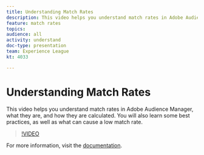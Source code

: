 ```yaml
---
title: Understanding Match Rates
description: This video helps you understand match rates in Adobe Audience Manager, what they are, and how they are calculated. You will also learn some best practices, as well as what can cause a low match rate.
feature: match rates
topics: 
audience: all
activity: understand
doc-type: presentation
team: Experience League
kt: 4033

---
```


# Understanding Match Rates

This video helps you understand match rates in Adobe Audience Manager, what they are, and how they are calculated. You will also learn some best practices, as well as what can cause a low match rate.

>[!VIDEO](https://video.tv.adobe.com/v/29830/?quality=12)

For more information, visit the [documentation](https://docs.adobe.com/help/en/audience-manager/user-guide/features/addressable-audiences.html).
